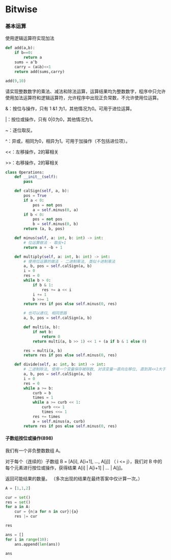 # Bitwise


### 基本运算


使用逻辑运算符实现加法

```python
def add(a,b):
    if b==0:
        return a
    sums = a^b
    carry = (a&b)<<1
    return add(sums,carry)
```

```python
add(9,10)
```

请实现整数数字的乘法、减法和除法运算，运算结果均为整数数字，程序中只允许使用加法运算符和逻辑运算符，允许程序中出现正负常数，不允许使用位运算。


&：按位与操作，只有 1 &1 为1，其他情况为0。可用于进位运算。

|：按位或操作，只有 0|0为0，其他情况为1。

~：逐位取反。

^：异或，相同为0，相异为1。可用于加操作（不包括进位项）。

<<：左移操作，2的幂相关

\>>：右移操作，2的幂相关

```python
class Operations:
    def __init__(self):
        pass

    def calSign(self, a, b):
        pos = True
        if a < 0:
            pos = not pos
            a = self.minus(0, a)
        if b < 0:
            pos = not pos
            b = self.minus(0, b)
        return (a, b, pos)

    def minus(self, a: int, b: int) -> int:
        # 位运算做法 - 取反+1
        return a + ~b + 1

    def multiply(self, a: int, b: int) -> int:
        # 使用位运算的做法 - 二进制乘法, 类似十进制乘法
        a, b, pos = self.calSign(a, b)
        i = 0
        res = 0
        while b > 0:
            if b & 1:
                res += a << i
            i += 1
            b >>= 1
        return res if pos else self.minus(0, res)

        # 也可以递归, 相同思路
        a, b, pos = self.calSign(a, b)

        def multi(a, b):
            if not b:
                return 0
            return multi(a, b >> 1) << 1 + (a if b & 1 else 0)

        res = multi(a, b)
        return res if pos else self.minus(0, res)

    def divide(self, a: int, b: int) -> int:
        # 二进制除法, 使用一个变量保存被除数, 对该变量一直向左移位, 直到其<<1大于a为止, 然后res加上对应的倍数, a减去该变量的值, 直到a<b
        a, b, pos = self.calSign(a, b)
        i = 0
        res = 0
        while a >= b:
            curb = b
            times = 1
            while a >= curb << 1:
                curb <<= 1
                times <<= 1
            res += times
            a = self.minus(a, curb)
        return res if pos else self.minus(0, res)
```

#### 子数组按位或操作(898)


我们有一个非负整数数组 A。

对于每个（连续的）子数组 B = [A[i], A[i+1], ..., A[j]] （ i <= j），我们对 B 中的每个元素进行按位或操作，获得结果 A[i] | A[i+1] | ... | A[j]。

返回可能结果的数量。 （多次出现的结果在最终答案中仅计算一次。）

```python
A = [1,1,2]
```

```python
cur = set()
res = set()
for a in A:
    cur = {n|a for n in cur}|{a}
    res |= cur
```

```python
res
```

```python
ans = []
for i in range(10):
    ans.append(len(ans))
```

```python
ans
```
